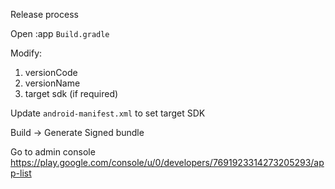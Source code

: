 Release process

Open :app `Build.gradle`

Modify:
1. versionCode 
2. versionName
3. target sdk (if required)

Update `android-manifest.xml` to set target SDK


Build -> Generate Signed bundle     


Go to admin console
https://play.google.com/console/u/0/developers/7691923314273205293/app-list

